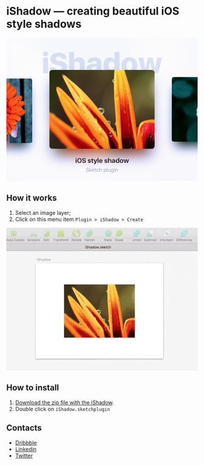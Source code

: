 # iShadow — creating beautiful iOS style shadows

![iShadow](/iShadow.png)

## How it works
1. Select an image layer;
2. Click on this menu item ```Plugin > iShadow > Create```

![New lines](/iShadow.gif)

## How to install
1. [Download the zip file with the iShadow](https://github.com/Volorf/iShadow/archive/master.zip).
2. Double click on ```iShadow.sketchplugin```

## Contacts
* [Dribbble](https://dribbble.com/Volorf)
* [Linkedin](https://www.linkedin.com/in/oleg-frolov-6a6a4752/)
* [Twitter](https://twitter.com/Volorf)
